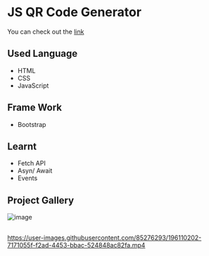 # JS QR Code Generator
You can check out the [link](https://github.com/Jagrati1213/qr-code-generator)
## Used Language
- HTML
- CSS
- JavaScript
## Frame Work
- Bootstrap
## Learnt
- Fetch API
- Asyn/ Await
- Events
## Project Gallery
![image](https://user-images.githubusercontent.com/85276293/196110095-6221aab6-2224-456c-a2be-2ed85892a254.png)
##
https://user-images.githubusercontent.com/85276293/196110202-7171055f-f2ad-4453-bbac-524848ac82fa.mp4

